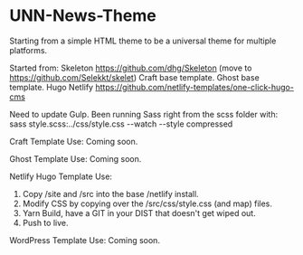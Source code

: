 # UNN-News-Theme
Starting from a simple HTML theme to be a universal theme for multiple platforms.

Started from:
Skeleton https://github.com/dhg/Skeleton (move to https://github.com/Selekkt/skelet)
Craft base template.
Ghost base template.
Hugo Netlify https://github.com/netlify-templates/one-click-hugo-cms

Need to update Gulp. Been running Sass right from the scss folder with: 
sass style.scss:../css/style.css --watch --style compressed

Craft Template Use:
Coming soon.

Ghost Template Use:
Coming soon.

Netlify Hugo Template Use:
1. Copy /site and /src into the base /netlify install.
2. Modify CSS by copying over the /src/css/style.css (and map) files.
3. Yarn Build, have a GIT in your DIST that doesn't get wiped out. 
4. Push to live.

WordPress Template Use:
Coming soon.